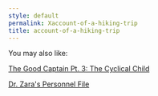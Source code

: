 ```yaml
---
style: default
permalink: Xaccount-of-a-hiking-trip
title: account-of-a-hiking-trip
---
```

You may also like:

[The Good Captain Pt. 3: The Cyclical Child](http://scp-wiki.net/the-cyclical-child)

[Dr. Zara's Personnel File](http://scp-wiki.net/dr-zara-s-personnel-file)
